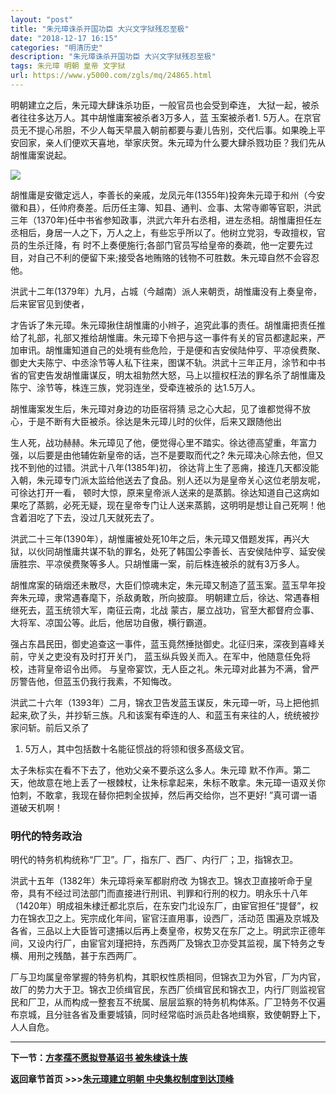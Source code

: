 ```yaml
---
layout: "post"
title: "朱元璋诛杀开国功臣 大兴文字狱残忍至极"
date: "2018-12-17 16:15"
categories: "明清历史"
description: "朱元璋诛杀开国功臣 大兴文字狱残忍至极"
tags: 朱元璋 明朝 皇帝 文字狱
url: https://www.y5000.com/zgls/mq/24865.html
---
```






明朝建立之后，朱元璋大肆诛杀功臣，一般官员也会受到牵连， 大狱一起，被杀者往往多达万人。其中胡惟庸案被杀者3万多人，蓝 玉案被杀者1.
5万人。在京官员无不提心吊胆，不少人每天早晨入朝前都要与妻儿告别，交代后事。如果晚上平安回家，亲人们便欢天喜地，举家庆贺。朱元璋为什么要大肆杀戮功臣？我们先从胡惟庸案说起。

![](https://img.y5000.com/uploads/allimg/170810/8-1FQ009392J42.jpg)

胡惟庸是安徽定远人，李善长的亲戚，龙凤元年(1355年)投奔朱元璋于和州（今安徽和县），任帅府奏差。后历任主簿、知县、通判、佥事、太常寺卿等官职，洪武三年（1370年)任中书省参知政事，洪武六年升右丞相，进左丞相。胡惟庸担任左丞相后，身居一人之下，万人之上，有些忘乎所以了。他树立党羽，专政擅权，官员的生杀迁降，有
时不上奏便施行;各部门官员写给皇帝的奏疏，他一定要先过目，对自己不利的便留下来;接受各地贿赂的钱物不可胜数。朱元璋自然不会容忍他。

洪武十二年(1379年）九月，占城（今越南）派人来朝贡，胡惟庸没有上奏皇帝，后来宦官见到使者，

才告诉了朱元璋。朱元璋揪住胡惟庸的小辫子，追究此事的责任。胡惟庸把责任推给了礼部，礼部又推给胡惟庸。朱元璋下令把与这一事件有关的官员都逮起来，严加审讯。胡惟庸知道自己的处境有些危险，于是便和吉安侯陆仲亨、平凉侯费聚、御史大夫陈宁、中丞涂节等人私下往来，图谋不轨。洪武十三年正月，涂节和中书省的官吏告发胡惟庸谋反，明太祖勃然大怒，马上以擅权枉法的罪名杀了胡惟庸及陈宁、涂节等，株连三族，党羽连坐，受牵连被杀的
达1.5万人。

胡惟庸案发生后，朱元璋对身边的功臣宿将猜 忌之心大起，见了谁都觉得不放心，于是不断有大臣被杀。徐达是朱元璋儿时的伙伴，后来又跟随他出

生人死，战功赫赫。朱元璋见了他，便觉得心里不踏实。徐达德高望重，年富力强，以后要是由他辅佐新皇帝的话，岂不是要取而代之?
朱元璋决心除去他，但又找不到他的过错。洪武十八年(1385年)初，
徐达背上生了恶痈，接连几天都没能入朝，朱元璋专门派太监给他送去了食品。别人还以为是皇帝关心这位老朋友呢，可徐达打开一看，
顿时大惊，原来皇帝派人送来的是蒸鹅。徐达知道自己这病如果吃了蒸鹅，必死无疑，现在皇帝专门让人送来蒸鹅，这明明是想让自己死啊！他含着泪吃了下去，没过几天就死去了。

洪武二十三年(1390年），胡惟庸被处死10年之后，朱元璋又借题发挥，再兴大狱，以伙同胡惟庸共谋不轨的罪名，处死了韩国公李善长、吉安侯陆仲亨、延安侯唐胜宗、平凉侯费聚等多人。只胡惟庸一案，前后株连被杀的就有3万多人。

胡惟席案的硝烟还未散尽，大臣们惊魂未定，朱元璋又制造了蓝玉案。蓝玉早年投奔朱元璋，隶常遇春麾下，杀敌勇敢，所向披靡。
明朝建立后，徐达、常遇春相继死去，蓝玉统领大军，南征云南，北战 蒙古，屡立战功，官至大都督府佥事、大将军、凉国公等。此后，他居功自傲，横行霸道。

强占东昌民田，御史追查这一事件，蓝玉竟然捶挞御史。北征归来，深夜到喜峰关前，守关之吏没有及时打开关门，
蓝玉纵兵毁关而入。在军中，他随意任免将校，违背皇帝诏令出师。 与皇帝宴饮，无人臣之礼。朱元璋对此甚为不满，曾严厉警告他，但蓝玉仍我行我素，不知悔改。

洪武二十六年（1393年）二月，锦衣卫告发蓝玉谋反，朱元璋一听，马上把他抓起来,砍了头，并抄斩三族。凡和该案有牵连的人、和蓝玉有来往的人，统统被抄家问斩。前后又杀了
1. 5万人，其中包括数十名能征惯战的将领和很多髙级文官。

太子朱标实在看不下去了，他劝父亲不要杀这么多人。朱元璋
默不作声。第二天，他故意在地上丢了一根棘杖，让朱标拿起来，朱标不敢拿。朱元璋一语双关你怕刺，不敢拿，我现在替你把刺全拔掉，然后再交给你，岂不更好!
”真可谓一语道破天机啊！

###  明代的特务政治

明代的特务机构统称“厂卫”。厂，指东厂、西厂、内行厂；卫，指锦衣卫。

洪武十五年（1382年）朱元璋将亲军都尉府改
为锦衣卫。锦衣卫直接听命于皇帝，具有不经过司法部门而直接进行刑讯、判罪和行刑的权力。明永乐十八年（1420年）明成祖朱棣迁都北京后，在东安门北设东厂，由宦官担任“提督”，权力在锦衣卫之上。宪宗成化年间，宦官汪直用事，设西厂，活动范
围遍及京城及各省，三品以上大臣皆可逮捕以后再上奏皇帝，权势又在东厂之上。明武宗正德年间，又设内行厂，由宦官刘瑾把持，东西两厂及锦衣卫亦受其监视，属下特务之专横、用刑之残酷，甚于东西两厂。

厂与卫均属皇帝掌握的特务机构，其职权性质相同，但锦衣卫为外官，厂为内官，故厂的势力大于卫。锦衣卫侦缉官民，东西厂侦缉官民和锦衣卫，内行厂则监视官民和厂卫，从而构成一整套互不统属、层层监察的特务机构体系。厂卫特务不仅遍布京城，且分驻各省及重要城镇，同时经常临时派员赴各地缉察，致使朝野上下，人人自危。

* * *

**下一节：[方孝孺不愿拟登基诏书 被朱棣诛十族](https://www.y5000.com/zgls/mq/24866.html)**

**返回章节首页 >>>[朱元璋建立明朝 中央集权制度到达顶峰](https://www.y5000.com/zgls/mq/24930.html)**

